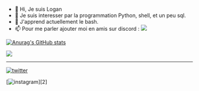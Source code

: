 - 👋 Hi, Je suis Logan
- 👀 Je suis interesser par la programmation Python, shell, et un peu sql.
- 🌱 J'apprend actuellement le bash.
- 📫 Pour me parler ajouter moi en amis sur discord : ![](https://dcbadge.vercel.app/api/shield/406125028065804289)

[![Anurag's GitHub stats](https://github-readme-stats.vercel.app/api?username=The8Golden&theme=radical)](https://github.com/anuraghazra/github-readme-stats)

<a href="https://github.com/anuraghazra/github-readme-stats">
  <img align="center" src="https://github-readme-stats.vercel.app/api/top-langs/?username=The8Golden&theme=radical" />
</a>

<hr/>

[![twitter](https://github.com/shikhar1020jais1/Git-Social/blob/master/Icons/Twitter1.png (Twitter))][1]

[1]: https://twitter.com/VersavelLogan1

[![instagram](https://github.com/shikhar1020jais1/Git-Social/blob/master/Icons/Instagram.png (Instagram))][2]
